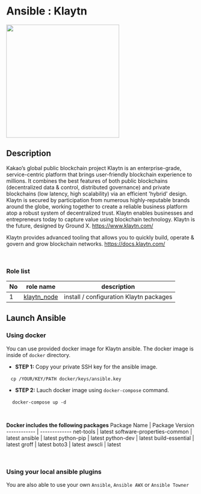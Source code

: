 
# Ansible : Klaytn
<img src="https://www.klaytn.com/images/logo-klaytn-b.svg" width=300/>

<br>

## Description

Kakao’s global public blockchain project Klaytn is an enterprise-grade, service-centric platform that brings user-friendly blockchain experience to millions. It combines the best features of both public blockchains (decentralized data & control, distributed governance) and private blockchains (low latency, high scalability) via an efficient 'hybrid' design. Klaytn is secured by participation from numerous highly-reputable brands around the globe, working together to create a reliable business platform atop a robust system of decentralized trust. Klaytn enables businesses and entrepreneurs today to capture value using blockchain technology. Klaytn is the future, designed by Ground X. https://www.klaytn.com/

Klaytn provides advanced tooling that allows you to quickly build, operate & govern and grow blockchain networks. https://docs.klaytn.com/

<br>

### Role list
No           |   role name   |  description
------------ | ------------- | -------------
 1           |    [klaytn_node](roles/klaytn_node)     |   install / configuration Klaytn packages

## Launch Ansible
### Using docker
You can use provided docker image for Klaytn ansible. The docker image is inside of `docker` directory.

* **STEP 1:**  Copy your private SSH key for the ansible image.

&nbsp;&nbsp;&nbsp;`cp /YOUR/KEY/PATH docker/keys/ansible.key`

* **STEP 2:** Lauch docker image using `docker-compose` command.

&nbsp;&nbsp;&nbsp;&nbsp;`docker-compose up -d `

<br>

**Docker includes the following packages**
Package Name | Package Version
------------ | -------------
 net-tools | latest
 software-properties-common | latest
 ansible | latest
 python-pip  | latest
 python-dev  | latest
 build-essential |  latest
 groff | latest
 boto3  | latest
 awscli  |   latest

<br>


### Using your local ansible plugins

You are also able to use your own `Ansible`, `Ansible AWX` or `Ansible Towner`

